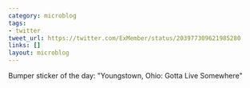 ```yaml
---
category: microblog
tags:
- twitter
tweet_url: https://twitter.com/ExMember/status/203977309621985280
links: []
layout: microblog
---
```

Bumper sticker of the day: "Youngstown, Ohio: Gotta Live Somewhere"
